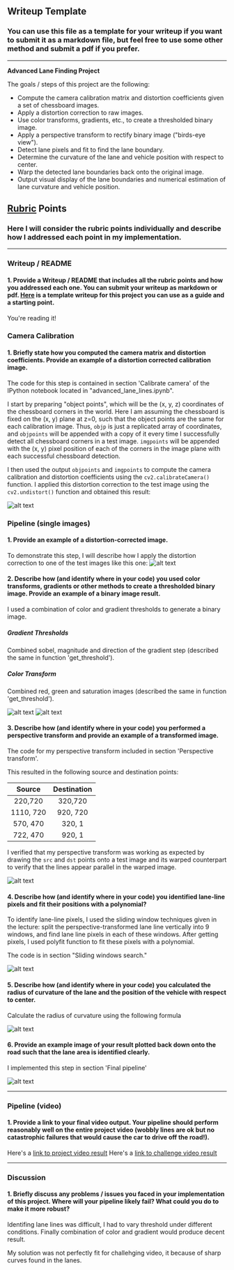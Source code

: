 ## Writeup Template

### You can use this file as a template for your writeup if you want to submit it as a markdown file, but feel free to use some other method and submit a pdf if you prefer.

---

**Advanced Lane Finding Project**

The goals / steps of this project are the following:

* Compute the camera calibration matrix and distortion coefficients given a set of chessboard images.
* Apply a distortion correction to raw images.
* Use color transforms, gradients, etc., to create a thresholded binary image.
* Apply a perspective transform to rectify binary image ("birds-eye view").
* Detect lane pixels and fit to find the lane boundary.
* Determine the curvature of the lane and vehicle position with respect to center.
* Warp the detected lane boundaries back onto the original image.
* Output visual display of the lane boundaries and numerical estimation of lane curvature and vehicle position.

[//]: # (Image References)

[image1]: ./examples/undistort_output.png "Undistorted"
[image2]: ./test_images/test1.jpg "Road Transformed"
[image3]: ./examples/binary_combo_example.jpg "Binary Example"
[image4]: ./examples/warped_straight_lines.jpg "Warp Example"
[image5]: ./examples/color_fit_lines.jpg "Fit Visual"
[image6]: ./examples/example_output.jpg "Output"
[image7]: ./examples/undistorted_image.png "Undistorted Image"
[image8]: ./examples/thresholded_image.png "Thresholded Image"
[image9]: ./examples/combined_image01.png "Combined Image"
[image10]: ./examples/combined_image02.png "Combined Image with more resolution"
[image11]: ./examples/warped_image.png "Warped Image"
[image12]: ./examples/sliding_window.png "Lane pixels"
[image13]: ./examples/radius.gif "Curvature Radius formula"
[image14]: ./examples/processed_image.png "Test Image"
[video2]: ./project_video_output.mp4 "Output Video"
[video3]: ./challenge_video_output.mp4 "Challenge Video"

## [Rubric](https://review.udacity.com/#!/rubrics/571/view) Points

### Here I will consider the rubric points individually and describe how I addressed each point in my implementation.  

---

### Writeup / README

#### 1. Provide a Writeup / README that includes all the rubric points and how you addressed each one.  You can submit your writeup as markdown or pdf.  [Here](https://github.com/udacity/CarND-Advanced-Lane-Lines/blob/master/writeup_template.md) is a template writeup for this project you can use as a guide and a starting point.  

You're reading it!

### Camera Calibration

#### 1. Briefly state how you computed the camera matrix and distortion coefficients. Provide an example of a distortion corrected calibration image.

The code for this step is contained in section 'Calibrate camera' of the IPython notebook located in "advanced_lane_lines.ipynb".  

I start by preparing "object points", which will be the (x, y, z) coordinates of the chessboard corners in the world. Here I am assuming the chessboard is fixed on the (x, y) plane at z=0, such that the object points are the same for each calibration image.  Thus, `objp` is just a replicated array of coordinates, and `objpoints` will be appended with a copy of it every time I successfully detect all chessboard corners in a test image.  `imgpoints` will be appended with the (x, y) pixel position of each of the corners in the image plane with each successful chessboard detection.  

I then used the output `objpoints` and `imgpoints` to compute the camera calibration and distortion coefficients using the `cv2.calibrateCamera()` function.  I applied this distortion correction to the test image using the `cv2.undistort()` function and obtained this result: 

![alt text][image7]

### Pipeline (single images)

#### 1. Provide an example of a distortion-corrected image.

To demonstrate this step, I will describe how I apply the distortion correction to one of the test images like this one:
![alt text][image8]

#### 2. Describe how (and identify where in your code) you used color transforms, gradients or other methods to create a thresholded binary image.  Provide an example of a binary image result.

I used a combination of color and gradient thresholds to generate a binary image.

##### Gradient Thresholds

Combined sobel, magnitude and direction of the gradient step (described the same in function 'get_threshold').

##### Color Transform

Combined red, green and saturation images (described the same in function 'get_threshold'). 

![alt text][image9]
![alt text][image10]

#### 3. Describe how (and identify where in your code) you performed a perspective transform and provide an example of a transformed image.

The code for my perspective transform included in section 'Perspective transform'.

This resulted in the following source and destination points:

| Source        | Destination   | 
|:-------------:|:-------------:| 
| 220,720       | 320,720       | 
| 1110, 720     | 920, 720      |
| 570, 470      | 320, 1        |
| 722, 470      | 920, 1        |

I verified that my perspective transform was working as expected by drawing the `src` and `dst` points onto a test image and its warped counterpart to verify that the lines appear parallel in the warped image.

![alt text][image11]

#### 4. Describe how (and identify where in your code) you identified lane-line pixels and fit their positions with a polynomial?

To identify lane-line pixels, I used the sliding window techniques given in the lecture: split the perspective-transformed lane line vertically into 9 windows, and find lane line pixels in each of these windows. After getting pixels, I used polyfit function to fit these pixels with a polynomial.

The code is in section "Sliding windows search."

![alt text][image12]

#### 5. Describe how (and identify where in your code) you calculated the radius of curvature of the lane and the position of the vehicle with respect to center.

Calculate the radius of curvature using the following formula

![alt text][image13]

#### 6. Provide an example image of your result plotted back down onto the road such that the lane area is identified clearly.

I implemented this step in section 'Final pipeline'

![alt text][image14]

---

### Pipeline (video)

#### 1. Provide a link to your final video output.  Your pipeline should perform reasonably well on the entire project video (wobbly lines are ok but no catastrophic failures that would cause the car to drive off the road!).

Here's a [link to project video result](./project_video_output.mp4)
Here's a [link to challenge video result](./challenge_video_output.mp4)

---

### Discussion

#### 1. Briefly discuss any problems / issues you faced in your implementation of this project.  Where will your pipeline likely fail?  What could you do to make it more robust?

Identifing lane lines was difficult, I had to vary threshold under different conditions. Finally combination of color and gradient would produce decent result.

My solution was not perfectly fit for challehging video, it because of sharp curves found in the lanes.